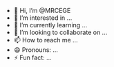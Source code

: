 - 👋 Hi, I’m @MRCEGE
- 👀 I’m interested in ...
- 🌱 I’m currently learning ...
- 💞️ I’m looking to collaborate on ...
- 📫 How to reach me ...
- 😄 Pronouns: ...
- ⚡ Fun fact: ...

<!---
MRCEGE/MRCEGE is a ✨ special ✨ repository because its `README.md` (this file) appears on your GitHub profile.
You can click the Preview link to take a look at your changes.
--->
